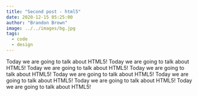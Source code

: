 ```yaml
---
title: "Second post - html5"
date: 2020-12-15 05:25:00
author: "Brandon Brown"
image: ../../images/bg.jpg
tags:
  - code
  - design
---
```


Today we are going to talk about HTML5! Today we are going to talk about HTML5! Today we are going to talk about HTML5! Today we are going to talk about HTML5! Today we are going to talk about HTML5! Today we are going to talk about HTML5! Today we are going to talk about HTML5! Today we are going to talk about HTML5!
